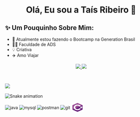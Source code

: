 <h1 align="center">Olá, Eu sou a Taís Ribeiro 👋  </h1>


## ✨ Um Pouquinho Sobre Mim:

- 🌱 Atualmente estou fazendo o Bootcamp na Generation Brasil
- 👩‍🎓 Faculdade de ADS
- 💡 Criativa
- ✈️ Amo Viajar


<div align="center">
  <a href="https://github.com/TaisRibeiroAReis">
  <img height="180em" src="https://github-readme-stats.vercel.app/api?username=TaisRibeiroAReis&show_icons=true&theme=radical&include_all_commits=true&count_private=true"/>
  <img height="180em" src="https://github-readme-stats.vercel.app/api/top-langs/?username=TaisRibeiroAReis&layout=compact&langs_count=7&theme=radical"/>
</div>
<div style="display: inline_block"><br>
  
  ##
 
<div> 
  <a href="https://www.linkedin.com/in/" target="_blank"><img src="https://img.shields.io/badge/-LinkedIn-%230077B5?style=for-the-badge&logo=linkedin&logoColor=white" target="_blank"></a> 
 
  ![Snake animation](https://github.com/codethi/codethi/blob/output/github-contribution-grid-snake.svg)
    
  <div>

<img align = "center" src="https://i.imgur.com/g6Wg8Ey.png" alt="java" width="40" height="40"/> 
<img align = "center" src="https://i.imgur.com/ZNjQkom.png" alt="mysql" width="40" height="40"/> 
<img align = "center" src="https://i.imgur.com/WVuA8RH.png" alt="postman" width="35" height="35"/> 
<img align = "center" src="https://i.imgur.com/5pIevzW.png" alt="git" width="35" height="35"/> 
<img align="center" alt="Rafa-Csharp" height="30" width="40" src="https://raw.githubusercontent.com/devicons/devicon/master/icons/csharp/csharp-original.svg">                                                         
                                                                                            
</div>
  
